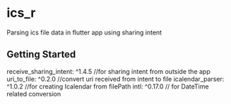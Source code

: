 # ics_r

Parsing ics file data in flutter app using sharing intent

## Getting Started

  receive_sharing_intent: ^1.4.5 //for sharing intent from outside the app
  uri_to_file: ^0.2.0 //convert uri received from intent to file
  icalendar_parser: ^1.0.2 //for creating Icalendar from filePath
  intl: ^0.17.0 // for DateTime related conversion

